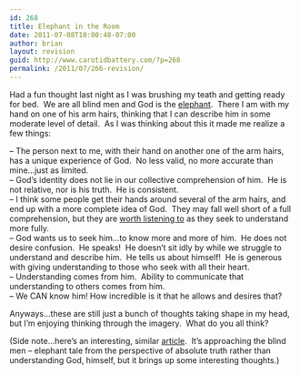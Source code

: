 ```yaml
---
id: 268
title: Elephant in the Room
date: 2011-07-08T10:00:48-07:00
author: brian
layout: revision
guid: http://www.carotidbattery.com/?p=268
permalink: /2011/07/266-revision/
---
```

Had a fun thought last night as I was brushing my teath and getting ready for bed.  We are all blind men and God is the [elephant](http://en.wikipedia.org/wiki/Blind_men_and_an_elephant).  There I am with my hand on one of his arm hairs, thinking that I can describe him in some moderate level of detail.  As I was thinking about this it made me realize a few things:

&#8211; The person next to me, with their hand on another one of the arm hairs, has a unique experience of God.  No less valid, no more accurate than mine&#8230;just as limited.  
&#8211; God&#8217;s identity does not lie in our collective comprehension of him.  He is not relative, nor is his truth.  He is consistent.  
&#8211; I think some people get their hands around several of the arm hairs, and end up with a more complete idea of God.  They may fall well short of a full comprehension, but they are [worth listening to](http://bible.cc/1_corinthians/11-1.htm) as they seek to understand more fully.  
&#8211; God wants us to seek him&#8230;to know more and more of him.  He does not desire confusion.  He speaks!  He doesn&#8217;t sit idly by while we struggle to understand and describe him.  He tells us about himself!  He is generous with giving understanding to those who seek with all their heart.  
&#8211; Understanding comes from him.  Ability to communicate that understanding to others comes from him.  
&#8211; We CAN know him! How incredible is it that he allows and desires that?

Anyways&#8230;these are still just a bunch of thoughts taking shape in my head, but I&#8217;m enjoying thinking through the imagery.  What do you all think?

(Side note&#8230;here&#8217;s an interesting, similar [article](http://www.ethosapologetics.com/elephant-theology/).  It&#8217;s approaching the blind men &#8211; elephant tale from the perspective of absolute truth rather than understanding God, himself, but it brings up some interesting thoughts.)